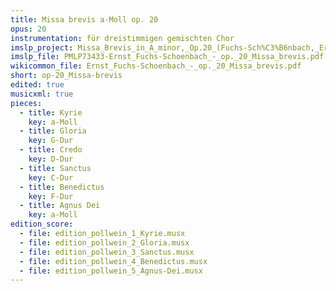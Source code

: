 ```yaml
---
title: Missa brevis a-Moll op. 20
opus: 20
instrumentation: für dreistimmigen gemischten Chor
imslp_project: Missa_Brevis_in_A_minor,_Op.20_(Fuchs-Sch%C3%B6nbach,_Ernst)
imslp_file: PMLP73433-Ernst_Fuchs-Schoenbach_-_op._20_Missa_brevis.pdf
wikicommon_file: Ernst_Fuchs-Schoenbach_-_op._20_Missa_brevis.pdf
short: op-20_Missa-brevis
edited: true
musicxml: true
pieces:
  - title: Kyrie
    key: a-Moll
  - title: Gloria
    key: G-Dur
  - title: Credo
    key: D-Dur
  - title: Sanctus
    key: C-Dur
  - title: Benedictus
    key: F-Dur
  - title: Agnus Dei
    key: a-Moll
edition_score:
  - file: edition_pollwein_1_Kyrie.musx
  - file: edition_pollwein_2_Gloria.musx
  - file: edition_pollwein_3_Sanctus.musx
  - file: edition_pollwein_4_Benedictus.musx
  - file: edition_pollwein_5_Agnus-Dei.musx
---
```




